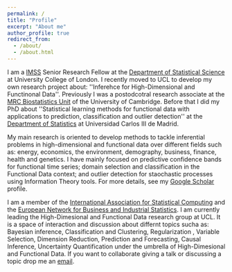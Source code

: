```yaml
---
permalink: /
title: "Profile"
excerpt: "About me"
author_profile: true
redirect_from: 
  - /about/
  - /about.html
---
```


I am a [IMSS](https://www.ucl.ac.uk/mathematical-statistical-sciences/) Senior Research Fellow at the [Department of Statistical Science](https://www.ucl.ac.uk/statistics/) at University College of London. I recently moved to UCL to develop my own research project about: ''Inferehce for High-Dimensional and Functinonal Data''. Previously I was a postodcotral research associate at the [MRC Biostatistics Unit](https://www.mrc-bsu.cam.ac.uk/) of the University of Cambridge. Before that I did my PhD about ''Statistical learning methods for functional data with applications to prediction, classification and outlier detection'' at the [Department of Statistics](https://www.uc3m.es/ss/Satellite/UC3MInstitucional/en/PortadaMiniSiteA/1371229065435/Department_of_Statistics) at Universidad Carlos III de Madrid.

My main research is oriented to develop methods to tackle inferential problems in high-dimensional and functional data over different fields such as: energy, economics, the environment, demography, business, finance, health and genetics. I have mainly focused on predictive confidence bands for functional time series; domain selection and classification in the Functional Data context; and outlier detection for staochastic processes using Information Theory tools. For more details, see my [Google Scholar](https://scholar.google.com/citations?hl=es&user=6IZOUNkAAAAJ) profile.

I am a member of the [International Association for Statistical Computing](https://iasc-isi.org/) and the [European Network for Business and Industrial Statistics](https://enbis.org/). I am currently leading the High-Dimesional and Functional Data research group at UCL. It is a space of interaction and discussion about differnt topics sucha as: Bayesian inference, Classification and Clustering, Regularization , Variable Selection, Dimension Reduction, Prediction and Forecasting, Causal Inference, Uncertainty Quantification under the umbrella of High-Dimesional and Functional Data. If you want to collaborate giving a talk or discussing a topic drop me an [email](mailto:n.hernandez@ucl.ac.uk).
